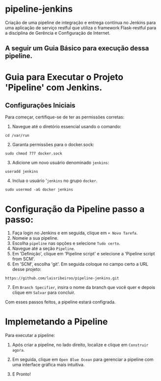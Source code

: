 # pipeline-jenkins
Criação de uma pipeline de integração e entrega contínua no Jenkins para uma aplicação de serviço restful que utiliza o framework Flask-restful para a disciplina de Gerência e Configuração de Internet.

## A seguir um Guia Básico para execução dessa pipeline.


# Guia para Executar o Projeto 'Pipeline' com Jenkins.

## Configurações Iniciais

Para começar, certifique-se de ter as permissões corretas:

1. Navegue até o diretório essencial usando o comando:
```
cd /var/run
```
2. Garanta permissões para o docker.sock:
```
sudo chmod 777 docker.sock
```
3. Adicione um novo usuário denominado `jenkins`:
```
useradd jenkins
```
4. Inclua o usuário '`jenkins` no grupo `docker`.
```
sudo usermod -aG docker jenkins
```

# Configuração da Pipeline passo a passo:

1. Faça login no Jenkins e em seguida, clique em `+ Novo Tarefa`.
2. Nomeie a sua pipeline.
3. Escolha `pipeline` nas opções e selecione `Tudo certo`.
4. Navegue até a seção `Pipeline`.
5. Em 'Definição', clique em 'Pipeline script' e selecione a 'Pipeline script from SCM'.
6. Em 'SCM', escolha 'git'. Em seguida coloque no campo certo a URL desse projeto: 

`https://github.com/laisribeiroo/pipeline-jenkins.git` 

7. Em `Branch Specifier`, insira o nome da branch que você quer e depois clique em `Salvar` para concluir.

Com esses passos feitos, a pipeline estará configrada.

# Implemetando a Pipeline

Para executar a pipeline:

1. Após criar a pipeline, no lado direito, localize e clique em `Construir agora`.

2. Em seguida, clique em `Open Blue Ocean`  para gerenciar a pipeline com uma interface gráfica mais intuitiva.

3. E Pronto!
